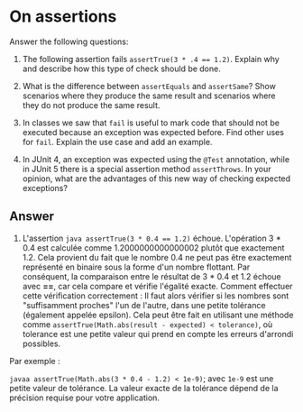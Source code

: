 # On assertions

Answer the following questions:

1. The following assertion fails `assertTrue(3 * .4 == 1.2)`. Explain why and describe how this type of check should be done.

2. What is the difference between `assertEquals` and `assertSame`? Show scenarios where they produce the same result and scenarios where they do not produce the same result.

3. In classes we saw that `fail` is useful to mark code that should not be executed because an exception was expected before. Find other uses for `fail`. Explain the use case and add an example.

4. In JUnit 4, an exception was expected using the `@Test` annotation, while in JUnit 5 there is a special assertion method `assertThrows`. In your opinion, what are the advantages of this new way of checking expected exceptions?

## Answer

1. L'assertion ```java assertTrue(3 * 0.4 == 1.2)``` échoue.
L'opération 3 * 0.4 est calculée comme 1.2000000000000002 plutôt que exactement 1.2. Cela provient du fait que le nombre 0.4 ne peut pas être exactement représenté en binaire sous la forme d'un nombre flottant. Par conséquent, la comparaison entre le résultat de 3 * 0.4 et 1.2 échoue avec **==**, car cela compare et vérifie l'égalité exacte.
Comment effectuer cette vérification correctement :
Il faut alors vérifier si les nombres sont "suffisamment proches" l'un de l'autre, dans une petite tolérance (également appelée epsilon). Cela peut être fait en utilisant une méthode comme ```assertTrue(Math.abs(result - expected) < tolerance)```, où tolerance est une petite valeur qui prend en compte les erreurs d'arrondi possibles.

Par exemple :

```javaa assertTrue(Math.abs(3 * 0.4 - 1.2) < 1e-9)```;
avec ```1e-9``` est une petite valeur de tolérance. La valeur exacte de la tolérance dépend de la précision requise pour votre application.
